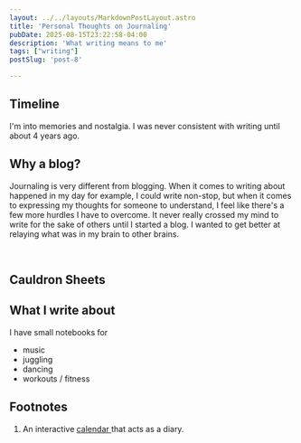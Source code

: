 ```yaml
---
layout: ../../layouts/MarkdownPostLayout.astro
title: 'Personal Thoughts on Journaling'
pubDate: 2025-08-15T23:22:58-04:00
description: 'What writing means to me' 
tags: ["writing"]
postSlug: 'post-8'

---
```




## Timeline



I'm into memories and nostalgia. I was never consistent with writing until about 4 years ago.  


## Why a blog?

Journaling is very different from blogging. When it comes to writing about happened in my day for example, I could write non-stop, but when it comes to expressing my thoughts for someone to understand, I feel like there's a few more hurdles I have to overcome. It never really crossed my mind to write for the sake of others until I started a blog. I wanted to get better at relaying what was in my brain to other brains.

&nbsp;


## Cauldron Sheets






## What I write about

I have small notebooks for 
- music
- juggling
- dancing
- workouts / fitness




## Footnotes

1. An interactive <a href="/projects/diary/" class="secondary-a"> calendar </a>  that acts as a diary.